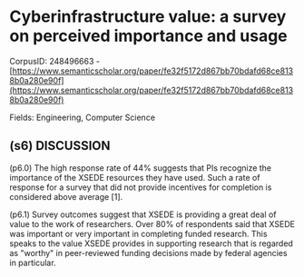# Cyberinfrastructure value: a survey on perceived importance and usage

CorpusID: 248496663 - [https://www.semanticscholar.org/paper/fe32f5172d867bb70bdafd68ce8138b0a280e90f](https://www.semanticscholar.org/paper/fe32f5172d867bb70bdafd68ce8138b0a280e90f)

Fields: Engineering, Computer Science

## (s6) DISCUSSION
(p6.0) The high response rate of 44% suggests that PIs recognize the importance of the XSEDE resources they have used. Such a rate of response for a survey that did not provide incentives for completion is considered above average [1].

(p6.1) Survey outcomes suggest that XSEDE is providing a great deal of value to the work of researchers. Over 80% of respondents said that XSEDE was important or very important in completing funded research. This speaks to the value XSEDE provides in supporting research that is regarded as "worthy" in peer-reviewed funding decisions made by federal agencies in particular.
